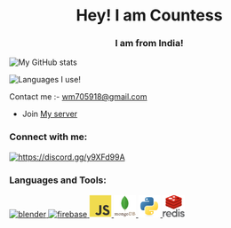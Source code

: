 

<h1 align="center">Hey! I am Countess</h1>
<h3 align="center">I am from India!</h3>

![My GitHub stats](https://github-readme-stats.vercel.app/api?username=Countess-op&show_icons=true&theme=dracula)


![Languages I use!](https://github-readme-stats.vercel.app/api/top-langs/?username=Countess-op&layout=radical&line_height=21)


Contact me :- wm705918@gmail.com

- Join [My server](https://discord.gg/y9XFd99A)

<h3 align="left">Connect with me:</h3>
<p align="left">
<a href="https://discord.gg/https://discord.gg/y9XFd99A" target="blank"><img align="center" src="https://raw.githubusercontent.com/rahuldkjain/github-profile-readme-generator/master/src/images/icons/Social/discord.svg" alt="https://discord.gg/y9XFd99A" height="30" width="40" /></a>
</p>

<h3 align="left">Languages and Tools:</h3>
<p align="left"> <a href="https://www.blender.org/" target="_blank"> <img src="https://download.blender.org/branding/community/blender_community_badge_white.svg" alt="blender" width="40" height="40"/> </a> <a href="https://firebase.google.com/" target="_blank"> <img src="https://www.vectorlogo.zone/logos/firebase/firebase-icon.svg" alt="firebase" width="40" height="40"/> </a> <a href="https://developer.mozilla.org/en-US/docs/Web/JavaScript" target="_blank"> <img src="https://raw.githubusercontent.com/devicons/devicon/master/icons/javascript/javascript-original.svg" alt="javascript" width="40" height="40"/> </a> <a href="https://www.mongodb.com/" target="_blank"> <img src="https://raw.githubusercontent.com/devicons/devicon/master/icons/mongodb/mongodb-original-wordmark.svg" alt="mongodb" width="40" height="40"/> </a> <a href="https://www.python.org" target="_blank"> <img src="https://raw.githubusercontent.com/devicons/devicon/master/icons/python/python-original.svg" alt="python" width="40" height="40"/> </a> <a href="https://redis.io" target="_blank"> <img src="https://raw.githubusercontent.com/devicons/devicon/master/icons/redis/redis-original-wordmark.svg" alt="redis" width="40" height="40"/> </a> </p>
